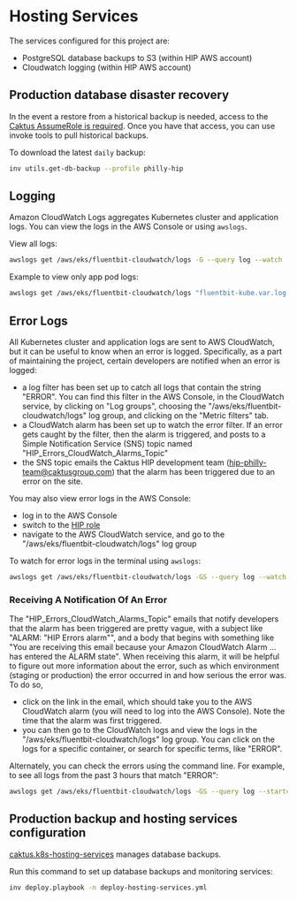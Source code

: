 # Hosting Services

The services configured for this project are:
* PostgreSQL database backups to S3 (within HIP AWS account)
* Cloudwatch logging (within HIP AWS account)


## Production database disaster recovery

In the event a restore from a historical backup is needed, access to the [Caktus
AssumeRole is
required](https://github.com/caktus/caktus-hosting-services/blob/main/docs/aws-assumerole.md#aws-accounts).
Once you have that access, you can use invoke tools to pull historical backups.

To download the latest `daily` backup:

```sh
inv utils.get-db-backup --profile philly-hip
```

## Logging

Amazon CloudWatch Logs aggregates Kubernetes cluster and application logs. You
can view the logs in the AWS Console or using `awslogs`.

View all logs:

```sh
awslogs get /aws/eks/fluentbit-cloudwatch/logs -G --query log --watch
```

Example to view only app pod logs:

```sh
awslogs get /aws/eks/fluentbit-cloudwatch/logs "fluentbit-kube.var.log.containers.app*" -GS --query log --watch
```


## Error Logs

All Kubernetes cluster and application logs are sent to AWS CloudWatch, but it can be
useful to know when an error is logged. Specifically, as a part of maintaining the
project, certain developers are notified when an error is logged:

 - a log filter has been set up to catch all logs that contain the string "ERROR". You
   can find this filter in the AWS Console, in the CloudWatch service, by clicking on "Log
   groups", choosing the "/aws/eks/fluentbit-cloudwatch/logs" log group, and clicking on the
   "Metric filters" tab.
 - a CloudWatch alarm has been set up to watch the error filter. If an error gets caught
   by the filter, then the alarm is triggered, and posts to a Simple Notification Service
   (SNS) topic named "HIP_Errors_CloudWatch_Alarms_Topic"
 - the SNS topic emails the Caktus HIP development team (hip-philly-team@caktusgroup.com)
   that the alarm has been triggered due to an error on the site.

You may also view error logs in the AWS Console:
 - log in to the AWS Console
 - switch to the [HIP role](https://signin.aws.amazon.com/switchrole?roleName=CaktusAccountAccessRole-Admins&account=061553509755&displayName=Philly-PDPH)
 - navigate to the AWS CloudWatch service, and go to the "/aws/eks/fluentbit-cloudwatch/logs" log group

To watch for error logs in the terminal using `awslogs`:

```sh
awslogs get /aws/eks/fluentbit-cloudwatch/logs -GS --query log --watch | grep "ERROR"
```


### Receiving A Notification Of An Error

The "HIP_Errors_CloudWatch_Alarms_Topic" emails that notify developers that the alarm has been
triggered are pretty vague, with a subject like "ALARM: "HIP Errors alarm"", and a body
that begins with something like
"You are receiving this email because your Amazon CloudWatch Alarm ... has entered the ALARM
state". When receiving this alarm, it will be helpful to figure out more information about
the error, such as which environment (staging or production) the error occurred in and
how serious the error was. To do so,
 - click on the link in the email, which should take you to the AWS CloudWatch alarm (you
   will need to log into the AWS Console). Note the time that the alarm was first triggered.
 - you can then go to the CloudWatch logs and view the logs in the
   "/aws/eks/fluentbit-cloudwatch/logs" log group. You can click on the logs for a
   specific container, or search for specific terms, like "ERROR".

Alternately, you can check the errors using the command line. For example, to see all
logs from the past 3 hours that match "ERROR":

```sh
awslogs get /aws/eks/fluentbit-cloudwatch/logs -GS --query log --start='3h' | grep ERROR
```


## Production backup and hosting services configuration

[caktus.k8s-hosting-services](https://github.com/caktus/ansible-role-k8s-hosting-services)
manages database backups.

Run this command to set up database backups and monitoring services:

```sh
inv deploy.playbook -n deploy-hosting-services.yml
```
